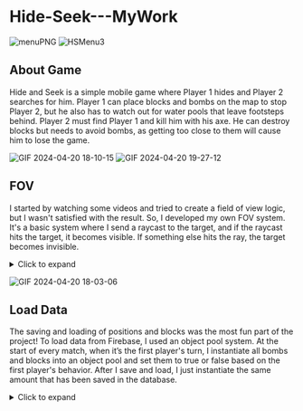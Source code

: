 # Hide-Seek---MyWork

![menuPNG](https://github.com/Bedirhan233/Hide-Seek---MyWork/assets/114574131/9ad23036-2024-45e8-aafd-b56209dfb5c5)
![HSMenu3](https://github.com/Bedirhan233/Hide-Seek---MyWork/assets/114574131/53235927-d982-451f-aa95-0f1093b4148e)


## About Game
Hide and Seek is a simple mobile game where Player 1 hides and Player 2 searches for him. Player 1 can place blocks and bombs on the map to stop Player 2, but he also has to watch out for water pools that leave footsteps behind. Player 2 must find Player 1 and kill him with his axe. He can destroy blocks but needs to avoid bombs, as getting too close to them will cause him to lose the game.

![GIF 2024-04-20 18-10-15](https://github.com/Bedirhan233/Hide-Seek---MyWork/assets/114574131/c69f72c3-c221-4c9d-922e-0978d79036f0) ![GIF 2024-04-20 19-27-12](https://github.com/Bedirhan233/Hide-Seek---MyWork/assets/114574131/c573d1ea-9bb0-4c05-be8c-e4c76ea6defc)



## FOV
I started by watching some videos and tried to create a field of view logic, but I wasn't satisfied with the result. So, I developed my own FOV system. It's a basic system where I send a raycast to the target, and if the raycast hits the target, it becomes visible. If something else hits the ray, the target becomes invisible.

<details>
  <summary>Click to expand</summary>
  
```csharp
private void CheckTargetObjectRaycast(GameObject target)
{
    directionTarget = target.transform.position - eyes.transform.position;
    directionTarget.Normalize();
    distanceToTarget = Vector2.Distance(eyes.transform.position, target.transform.position);

    if (sendRaycast)
    {
        RaycastHit2D hitObject = Physics2D.Raycast(eyes.transform.position, directionTarget, distanceToTarget, blockadingToSeeObject);

        if (hitObject.collider != null)
        {
            if (hitObject.collider != null)
            {
                for (int i = 0; i < objectsThatBlocksTag.Length; i++)
                {
                    if (hitObject.collider.CompareTag(objectsThatBlocksTag[i]))
                    {
                        hitBlock = true;
                        canSeePlayer = false;
                        target.GetComponent<HideObjectFOV>().canSeeTheObject = false;
                    }
                }
            }
            else
            {
                hitBlock = false;
            }

        }
        else
        {
            target.GetComponent<HideObjectFOV>().canSeeTheObject = true;
        }
    }
    else
    {
        target.GetComponent<HideObjectFOV>().canSeeTheObject = false;
    }
}


```
</details>


![GIF 2024-04-20 18-03-06](https://github.com/Bedirhan233/Hide-Seek---MyWork/assets/114574131/07e56703-2ef3-4c20-ba0d-19618d96af11)
## Load Data

The saving and loading of positions and blocks was the most fun part of the project! To load data from Firebase, I used an object pool system. At the start of every match, when it’s the first player's turn, I instantiate all bombs and blocks into an object pool and set them to true or false based on the first player's behavior. After I save and load, I just instantiate the same amount that has been saved in the database. 
<details>
  <summary>Click to expand</summary>
  
```csharp
    private void LoadGameDataActions()
    {
        BoyActions.Instance.BoyIsFreezed();

        boy.position = new Vector3(gameInfo.hidePos.x, gameInfo.hidePos.y);

        if(totalLoaded > 0) { return; }
        //load blocks
        for (int i = 0; i < gameInfo.blocks.Count; i++)
        {
            GameObject blockTmp = Instantiate(gamePlayManager.block, gamePlayManager.objectPool.transform);
            blockPool.Add(blockTmp);
            blockPool[i].transform.position = gameInfo.blocks[i];
            blockPool[i].SetActive(true);
        }

        //load bombs
        for (int i = 0; i < gameInfo.bombs.Count; i++)
        {
            GameObject bombTmp = Instantiate(gamePlayManager.bomb, gamePlayManager.objectPool.transform);
            bombPool.Add(bombTmp);
            bombPool[i].transform.position = gameInfo.bombs[i];
            bombPool[i].SetActive(true);
        }


        for (int i = 0; i < gameInfo.footStepPos.Count; i++)
        {
            GameObject footStep = Instantiate(gamePlayManager.footSteps, gamePlayManager.footStepPool.transform);
            footStepList.Add(footStep);
            footStepList[i].transform.position = gameInfo.footStepPos[i];

            Debug.Log("Loop chck");
        }
        for (int i = 0; i < gameInfo.footStepRot.Count; i++)
        {
            footStepList[i].transform.rotation = gameInfo.footStepRot[i];

        }
        totalLoaded++;


    }



